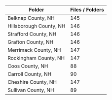 | Folder                  |   Files / Folders |
|-------------------------|-------------------|
| Belknap County, NH      |               145 |
| Hillsborough County, NH |               146 |
| Strafford County, NH    |               146 |
| Grafton County, NH      |               146 |
| Merrimack County, NH    |               147 |
| Rockingham County, NH   |               147 |
| Coos County, NH         |                88 |
| Carroll County, NH      |                90 |
| Cheshire County, NH     |               147 |
| Sullivan County, NH     |                89 |